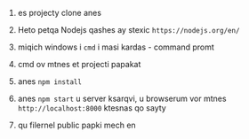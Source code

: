 1. es projecty clone anes

2. Heto petqa Nodejs qashes ay stexic `https://nodejs.org/en/`

3. miqich windows i `cmd` i masi kardas - command promt

4. cmd ov mtnes et projecti papakat

5. anes `npm install`

6. anes `npm start` u server ksarqvi, u browserum vor mtnes `http://localhost:8000` ktesnas qo sayty

7. qu filernel public papki mech en
